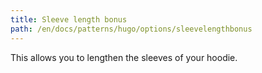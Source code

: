 ```yaml
---
title: Sleeve length bonus
path: /en/docs/patterns/hugo/options/sleevelengthbonus
---
```


This allows you to lengthen the sleeves of your hoodie.
